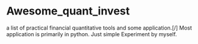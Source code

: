 # Awesome_quant_invest
a list of practical financial quantitative tools and some application.[/]
Most application is primarily in python.
Just simple Experiment by myself.
